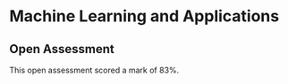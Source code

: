 # Machine Learning and Applications
## Open Assessment

This open assessment scored a mark of <span style="color:palm;">83%</span>.

